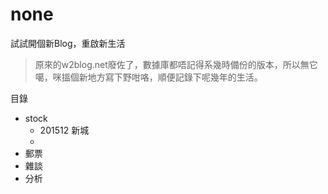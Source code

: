 # none
試試開個新Blog，重啟新生活

>原來的w2blog.net廢佐了，數據庫都唔記得系幾時備份的版本，所以無它噶，咪搵個新地方寫下野咁咯，順便記錄下呢幾年的生活。

目錄
* stock
  * 201512 新城
  * 
* 郵票
* 雜談
* 分析

